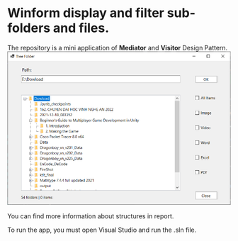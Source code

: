 # Winform display and filter sub-folders and files.

The repository is a mini application of **Mediator** and **Visitor** Design Pattern.
![app](app.PNG)

You can find more information about structures in report.

To run the app, you must open Visual Studio and run the .sln file.
